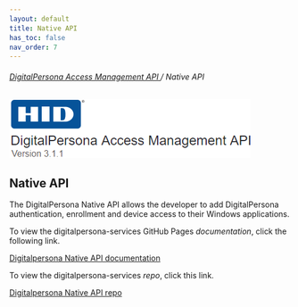 ```yaml
---
layout: default
title: Native API
has_toc: false
nav_order: 7
---
```


###### [DigitalPersona Access Management API ](https://lenhodgeman.github.io/digitalpersona-native-api/)/ Native API

![](assets/HID-logo.png)

## Native API

The DigitalPersona Native API allows the developer to add DigitalPersona authentication, enrollment and device access to their Windows applications.

To view the digitalpersona-services GitHub Pages *documentation*, click the following link.

[Digitalpersona Native API documentation](https://lenhodgeman.github.io/digitalpersona-native-api/)

To view the digitalpersona-services *repo*, click this link.

[Digitalpersona Native API repo](https://github.com/LenHodgeman/digitalpersona-native-api/)
